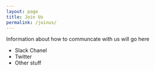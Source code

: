 ```yaml
---
layout: page
title: Join Us
permalink: /joinus/
---
```


Information about how to communcate with us will go here

* Slack Chanel
* Twitter
* Other stuff